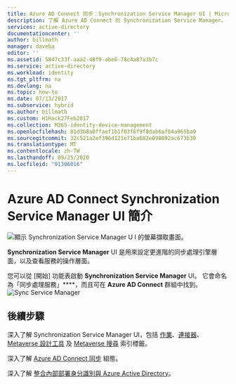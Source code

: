 ```yaml
---
title: Azure AD Connect 同步︰Synchronization Service Manager UI | Microsoft Docs
description: 了解 Azure AD Connect 的 Synchronization Service Manager。
services: active-directory
documentationcenter: ''
author: billmath
manager: daveba
editor: ''
ms.assetid: 5847c33f-aaa2-48f9-abe6-78c4a87a3b7c
ms.service: active-directory
ms.workload: identity
ms.tgt_pltfrm: na
ms.devlang: na
ms.topic: how-to
ms.date: 07/13/2017
ms.subservice: hybrid
ms.author: billmath
ms.custom: H1Hack27Feb2017
ms.collection: M365-identity-device-management
ms.openlocfilehash: 01d3b8a0ffaef1b1f03f6f9f8dab6af04a965ba9
ms.sourcegitcommit: 32c521a2ef396d121e71ba682e098092ac673b30
ms.translationtype: MT
ms.contentlocale: zh-TW
ms.lasthandoff: 09/25/2020
ms.locfileid: "91306016"
---
```

# <a name="introduction-to-the-azure-ad-connect-synchronization-service-manager-ui"></a>Azure AD Connect Synchronization Service Manager UI 簡介

![顯示 Synchronization Service Manager U I 的螢幕擷取畫面。](./media/how-to-connect-sync-service-manager-ui/ssmui.png)

**Synchronization Service Manager** UI 是用來設定更進階的同步處理引擎層面，以及查看服務的操作層面。

您可以從 [開始] 功能表啟動 **Synchronization Service Manager** UI。 它會命名為「同步處理服務」****，而且可在 **Azure AD Connect** 群組中找到。  
![Sync Service Manager](./media/how-to-connect-sync-service-manager-ui/startmenu.png)

## <a name="next-steps"></a>後續步驟

深入了解 Synchronization Service Manager UI，包括 [作業](how-to-connect-sync-service-manager-ui-operations.md)、[連接器](how-to-connect-sync-service-manager-ui-connectors.md)、[Metaverse 設計工具](how-to-connect-sync-service-manager-ui-mvdesigner.md) 及 [Metaverse 搜尋](how-to-connect-sync-service-manager-ui-mvsearch.md) 索引標籤。

深入了解 [Azure AD Connect 同步](how-to-connect-sync-whatis.md) 組態。

深入了解 [整合內部部署身分識別與 Azure Active Directory](whatis-hybrid-identity.md)。
